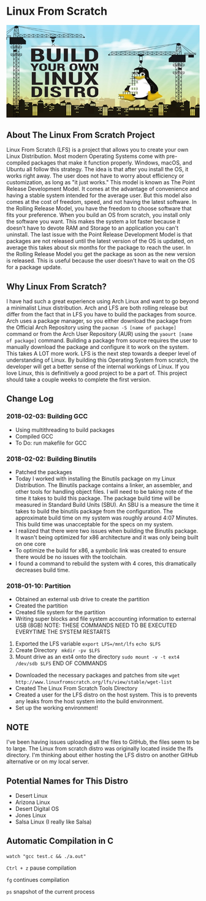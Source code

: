 # Linux From Scratch  

<p align="center">
  <img src="lfs.jpg">
</p>

## About The Linux From Scratch Project
Linux From Scratch (LFS) is a project that allows you to create your own Linux Distribution. Most modern Operating Systems come with pre-compiled packages that make it function properly. Windows, macOS, and Ubuntu all follow this strategy. The idea is that after you install the OS, it works right away. The user does not have to worry about efficiency or customization, as long as "it just works." This model is known as The Point Release Development Model. It comes at the advantage of convenience and having a stable system intended for the average user. But this model also comes at the cost of freedom, speed, and not having the latest software. In the Rolling Release Model, you have the freedom to choose software that fits your preference. When you build an OS from scratch, you install only the software you want. This makes the system a lot faster because it doesn't have to devote RAM and Storage to an application you can't uninstall. The last issue with the Point Release Development Model is that packages are not released until the latest version of the OS is updated, on average this takes about six months for the package to reach the user. In the Rolling Release Model you get the package as soon as the new version is released. This is useful because the user doesn't have to wait on the OS for a package update.            

## Why Linux From Scratch?  
I have had such a great experience using Arch Linux and want to go beyond a minimalist Linux distribution. Arch and LFS are both rolling release but differ from the fact that in LFS you have to build the packages from source. Arch uses a package manager, so you either download the package from the Official Arch Repository using the `pacman -S [name of package]` command or from the Arch User Repository (AUR) using the `yaourt [name of package]` command. Building a package from source requires the user to manually download the package and configure it to work on the system. This takes A LOT more work. LFS is the next step towards a deeper level of understanding of Linux. By building this Operating System from scratch, the developer will get a better sense of the internal workings of Linux. If you love Linux, this is definitively a good project to be a part of. This project should take a couple weeks to complete the first version.

## Change Log

### 2018-02-03: Building GCC
- Using multithreading to build packages
- Compiled GCC
- To Do: run makefile for GCC

### 2018-02-02: Building Binutils
- Patched the packages 
- Today I worked with installing the Binutils package on my Linux Distribution. The Binutils package contains a linker, an assembler, and other tools for handling object files. I will need to be taking note of the time it takes to build this package. The package build time will be measured in Standard Build Units (SBU). An SBU is a measure the time it takes to build the binutils package from the configuration. The approximate build time on my system was roughly around 4:07 Minutes. This build time was unacceptable for the specs on my system.
- I realized that there were two issues when building the Binutils package. It wasn't being optimized for x86 architecture and it was only being built on one core 
- To optimize the build for x86, a symbolic link was created to ensure there would be no issues with the toolchain. 
- I found a command to rebuild the system with 4 cores, this dramatically decreases build time. 

### 2018-01-10: Partition
- Obtained an external usb drive to create the partition
- Created the partition
- Created file system for the partition
- Writing super blocks and file system accounting information to external USB (8GB)
NOTE: THESE COMMANDS NEED TO BE EXECUTED EVERYTIME THE SYSTEM RESTARTS
1. Exported the LFS variable
  `export LFS=/mnt/lfs`
  `echo $LFS`
2. Create Directory
  ` mkdir -pv $LFS`
3. Mount drive as an ext4 onto the directory
  `sudo mount -v -t ext4 /dev/sdb $LFS`
END OF COMMANDS
- Downloaded the necessary packages and patches from site
`wget http://www.linuxfromscratch.org/lfs/view/stable/wget-list`
- Created The Linux From Scratch Tools Directory
- Created a user for the LFS distro on the host system.
This is to prevents any leaks from the host system into the build environment.
- Set up the working environment!

## NOTE
I've been having issues uploading all the files to GitHub, the files seem to be to large. The Linux from scratch distro was originally located inside the lfs directory. I'm thinking about either hosting the LFS distro on another GitHub alternative or on my local server. 

## Potential Names for This Distro
  - Desert Linux
  - Arizona Linux
  - Desert Digital OS
  - Jones Linux
  - Salsa Linux (I really like Salsa)
  
## Automatic Compilation in C
`watch "gcc test.c && ./a.out"`

`Ctrl + z` pause compilation

`fg` continues compilation

`ps` snapshot of the current process
